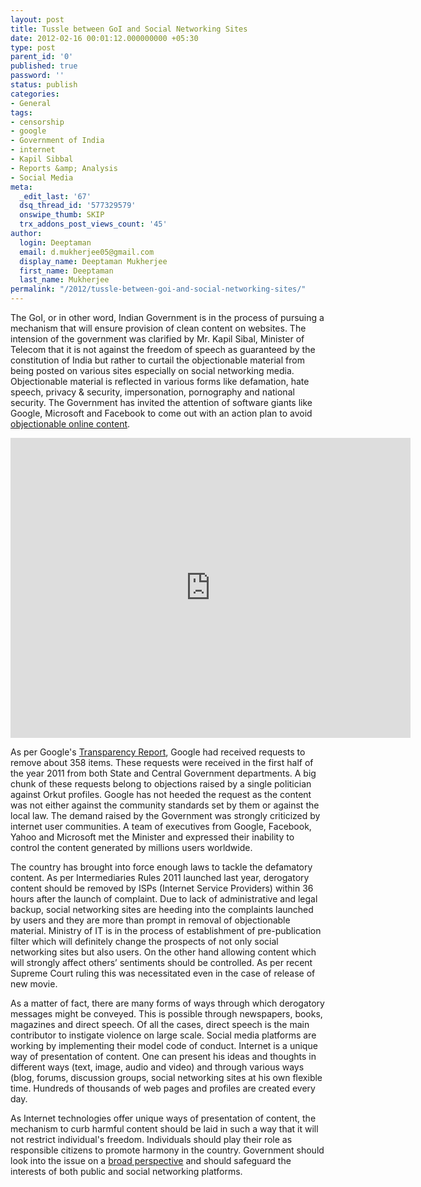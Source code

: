 ```yaml
---
layout: post
title: Tussle between GoI and Social Networking Sites
date: 2012-02-16 00:01:12.000000000 +05:30
type: post
parent_id: '0'
published: true
password: ''
status: publish
categories:
- General
tags:
- censorship
- google
- Government of India
- internet
- Kapil Sibbal
- Reports &amp; Analysis
- Social Media
meta:
  _edit_last: '67'
  dsq_thread_id: '577329579'
  onswipe_thumb: SKIP
  trx_addons_post_views_count: '45'
author:
  login: Deeptaman
  email: d.mukherjee05@gmail.com
  display_name: Deeptaman Mukherjee
  first_name: Deeptaman
  last_name: Mukherjee
permalink: "/2012/tussle-between-goi-and-social-networking-sites/"
---
```

<p>The GoI, or in other word, Indian Government is in the process of pursuing a mechanism that will ensure provision of clean content on websites. The intension of the government was clarified by Mr. Kapil Sibal, Minister of Telecom that it is not against the freedom of speech as guaranteed by the constitution of India but rather to curtail the objectionable material from being posted on various sites especially on social networking media. Objectionable material is reflected in various forms like defamation, hate speech, privacy & security, impersonation, pornography and national security. The Government has invited the attention of software giants like Google, Microsoft and Facebook to come out with an action plan to avoid <a href="http://articles.timesofindia.indiatimes.com/2011-12-25/social-media/30556311_1_defamation-and-derogation-social-networking-websites-objectionable-content">objectionable online content</a>.</p>

<p><iframe width="640" height="480" src="http://www.youtube.com/embed/koloHXlDHrw" frameborder="0" allowfullscreen></iframe></p>
<p>As per Google's <a href="http://www.ias100.in/news_details.php?id=713">Transparency Report</a>, Google had received requests to remove about 358 items. These requests were received in the first half of the year 2011 from both State and Central Government departments. A big chunk of these requests belong to objections raised by a single politician against Orkut profiles. Google has not heeded the request as the content was not either against the community standards set by them or against the local law. The demand raised by the Government was strongly criticized by internet user communities. A team of executives from Google, Facebook, Yahoo and Microsoft met the Minister and expressed their inability to control the content generated by millions users worldwide. </p>
<p>The country has brought into force enough laws to tackle the defamatory content. As per Intermediaries Rules 2011 launched last year, derogatory content should be removed by ISPs (Internet Service Providers) within 36 hours after the launch of complaint. Due to lack of administrative and legal backup, social networking sites are heeding into the complaints launched by users and they are more than prompt in removal of objectionable material. Ministry of IT is in the process of establishment of pre-publication filter which will definitely change the prospects of not only social networking sites but also users. On the other hand allowing content which will strongly affect others&rsquo; sentiments should be controlled. As per recent Supreme Court ruling this was necessitated even in the case of release of new movie. </p>
<p>As a matter of fact, there are many forms of ways through which derogatory messages might be conveyed. This is possible through newspapers, books, magazines and direct speech. Of all the cases, direct speech is the main contributor to instigate violence on large scale. Social media platforms are working by implementing their model code of conduct. Internet is a unique way of presentation of content. One can present his ideas and thoughts in different ways (text, image, audio and video) and through various ways (blog, forums, discussion groups, social networking sites at his own flexible time. Hundreds of thousands of web pages and profiles are created every day. </p>
<p>As Internet technologies offer unique ways of presentation of content, the mechanism to curb harmful content should be laid in such a way that it will not restrict individual's freedom. Individuals should play their role as responsible citizens to promote harmony in the country. Government should look into the issue on a <a href="http://socialtimes.com/social-media-damaging-government-control_b3824">broad perspective</a> and should safeguard the interests of both public and social networking platforms.</p>
